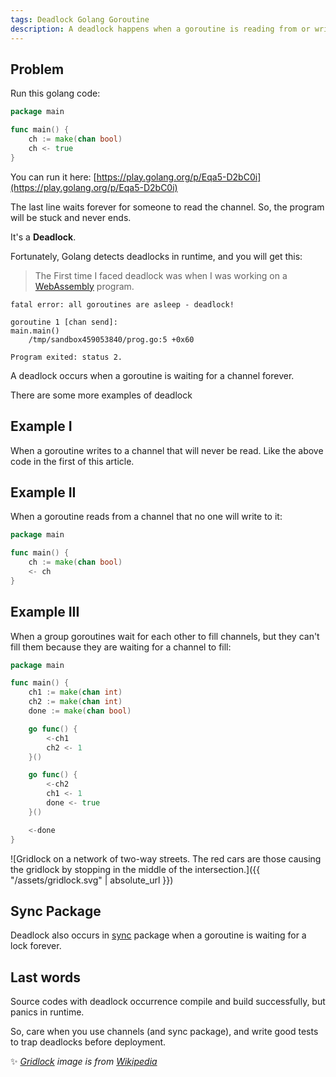 ```yaml
---
tags: Deadlock Golang Goroutine
description: A deadlock happens when a goroutine is reading from or writing a channel that never can be used  
---
```


## Problem

Run this golang code:

```go
package main

func main() {
	ch := make(chan bool)
	ch <- true
}

```

You can run it here: [https://play.golang.org/p/Eqa5-D2bC0i](https://play.golang.org/p/Eqa5-D2bC0i)

The last line waits forever for someone to read the channel. So, the program will be stuck and never ends.

It's a **Deadlock**.

Fortunately, Golang detects deadlocks in runtime, and you will get this:

> The First time I faced deadlock was when I was working on a [WebAssembly](https://github.com/golang/go/wiki/WebAssembly) program.

```
fatal error: all goroutines are asleep - deadlock!

goroutine 1 [chan send]:
main.main()
	/tmp/sandbox459053840/prog.go:5 +0x60

Program exited: status 2.
```

A deadlock occurs when a goroutine is waiting for a channel forever.

There are some more examples of deadlock

## Example I

When a goroutine writes to a channel that will never be read. Like the above code in the first of this article.

## Example II

When a goroutine reads from a channel that no one will write to it:

```go
package main

func main() {
	ch := make(chan bool)
	<- ch
}
```

## Example III

When a group goroutines wait for each other to fill channels,
but they can't fill them because they are waiting for a channel to fill:

```go
package main

func main() {
	ch1 := make(chan int)
	ch2 := make(chan int)
	done := make(chan bool)

	go func() {
		<-ch1
		ch2 <- 1
	}()

	go func() {
		<-ch2
		ch1 <- 1
		done <- true
	}()

	<-done
}
```

![Gridlock on a network of two-way streets. The red cars are those causing the gridlock by stopping in the middle of the intersection.]({{ "/assets/gridlock.svg" | absolute_url }})

## Sync Package

Deadlock also occurs in [sync](https://golang.org/pkg/sync/) package when a goroutine is waiting for a lock forever.

## Last words 

Source codes with deadlock occurrence compile and build successfully,
but panics in runtime.

So, care when you use channels (and sync package),
and write good tests to trap deadlocks before deployment.

:sparkles: _[Gridlock](https://en.wikipedia.org/wiki/Gridlock) image is from [Wikipedia](https://wikipedia.org/)_
